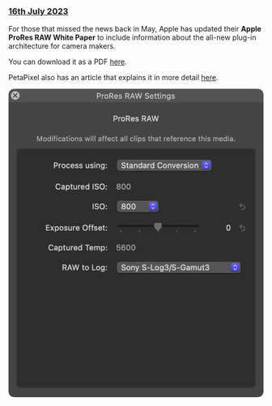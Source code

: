 ### [16th July 2023](/news/20230716)

For those that missed the news back in May, Apple has updated their **Apple ProRes RAW White Paper** to include information about the all-new plug-in architecture for camera makers.

You can download it as a PDF [here](https://www.apple.com/final-cut-pro/docs/Apple_ProRes_RAW.pdf).

PetaPixel also has an article that explains it in more detail [here](https://petapixel.com/2023/05/31/apples-new-prores-raw-plug-ins-let-camera-makers-specify-processing/).

![](/static/prores-raw.png)